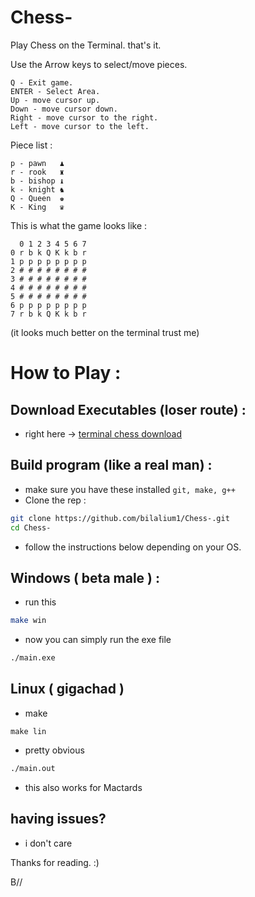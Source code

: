 # Chess-
Play Chess on the Terminal. that's it.

Use the Arrow keys to select/move pieces.
```
Q - Exit game.
ENTER - Select Area.
Up - move cursor up.
Down - move cursor down.
Right - move cursor to the right.
Left - move cursor to the left.
```
Piece list : 
```
p - pawn   ♟
r - rook   ♜
b - bishop ♝
k - knight ♞
Q - Queen  ♚
K - King   ♛
```
This is what the game looks like : 

```
  0 1 2 3 4 5 6 7
0 r b k Q K k b r 
1 p p p p p p p p 
2 # # # # # # # #
3 # # # # # # # #
4 # # # # # # # #
5 # # # # # # # #
6 p p p p p p p p 
7 r b k Q K k b r
```
(it looks much better on the terminal trust me)

# How to Play :
## Download Executables (loser route) :
- right here -> [terminal chess download](https://github.com/bilalium1/Chess-/releases/tag/Chess-Executables)
## Build program (like a real man) : 
- make sure you have these installed ``git, make, g++``
- Clone the rep :
```bash
git clone https://github.com/bilalium1/Chess-.git
cd Chess-
```
- follow the instructions below depending on your OS.
## Windows ( beta male ) : 
- run this
```bash
make win
```
- now you can simply run the exe file
```bash
./main.exe
```
## Linux ( gigachad )
- make
```
make lin
```
- pretty obvious
```bash
./main.out
```
- this also works for Mactards

 ## having issues?
 - i don't care 

Thanks for reading. :)

B//
